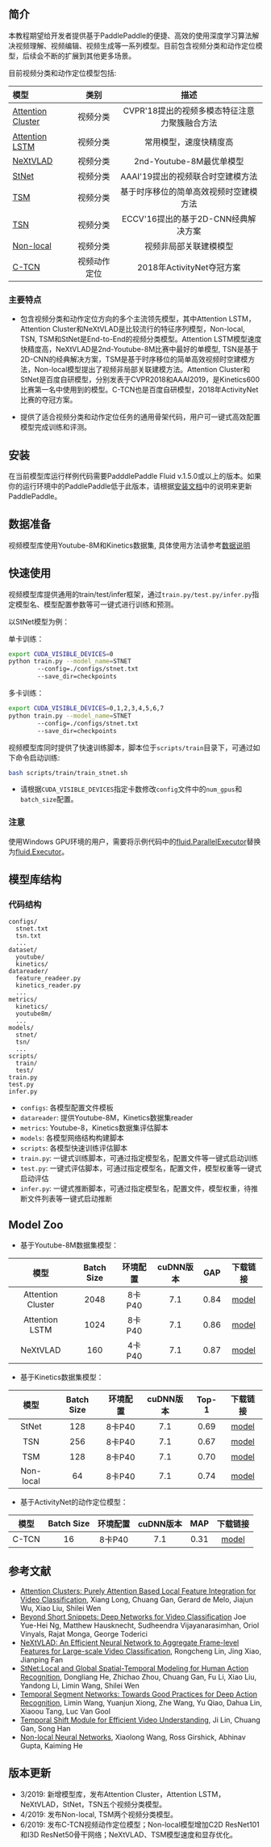 
## 简介
本教程期望给开发者提供基于PaddlePaddle的便捷、高效的使用深度学习算法解决视频理解、视频编辑、视频生成等一系列模型。目前包含视频分类和动作定位模型，后续会不断的扩展到其他更多场景。

目前视频分类和动作定位模型包括:

| 模型 | 类别  | 描述 |
| :--------------- | :--------: | :------------: |
| [Attention Cluster](./models/attention_cluster/README.md) | 视频分类| CVPR'18提出的视频多模态特征注意力聚簇融合方法 |
| [Attention LSTM](./models/attention_lstm/README.md)  | 视频分类| 常用模型，速度快精度高 |
| [NeXtVLAD](./models/nextvlad/README.md)  | 视频分类| 2nd-Youtube-8M最优单模型 |
| [StNet](./models/stnet/README.md)  | 视频分类| AAAI'19提出的视频联合时空建模方法 |
| [TSM](./models/tsm/README.md) | 视频分类| 基于时序移位的简单高效视频时空建模方法 |
| [TSN](./models/tsn/README.md) | 视频分类| ECCV'16提出的基于2D-CNN经典解决方案 |
| [Non-local](./models/nonlocal_model/README.md) | 视频分类| 视频非局部关联建模模型 |
| [C-TCN](./models/ctcn/README.md) | 视频动作定位| 2018年ActivityNet夺冠方案 |

### 主要特点

- 包含视频分类和动作定位方向的多个主流领先模型，其中Attention LSTM，Attention Cluster和NeXtVLAD是比较流行的特征序列模型，Non-local, TSN, TSM和StNet是End-to-End的视频分类模型。Attention LSTM模型速度快精度高，NeXtVLAD是2nd-Youtube-8M比赛中最好的单模型, TSN是基于2D-CNN的经典解决方案，TSM是基于时序移位的简单高效视频时空建模方法，Non-local模型提出了视频非局部关联建模方法。Attention Cluster和StNet是百度自研模型，分别发表于CVPR2018和AAAI2019，是Kinetics600比赛第一名中使用到的模型。C-TCN也是百度自研模型，2018年ActivityNet比赛的夺冠方案。

- 提供了适合视频分类和动作定位任务的通用骨架代码，用户可一键式高效配置模型完成训练和评测。

## 安装

在当前模型库运行样例代码需要PadddlePaddle Fluid v.1.5.0或以上的版本。如果你的运行环境中的PaddlePaddle低于此版本，请根据[安装文档](http://www.paddlepaddle.org/documentation/docs/zh/1.5/beginners_guide/install/index_cn.html)中的说明来更新PaddlePaddle。

## 数据准备

视频模型库使用Youtube-8M和Kinetics数据集, 具体使用方法请参考[数据说明](./dataset/README.md)

## 快速使用

视频模型库提供通用的train/test/infer框架，通过`train.py/test.py/infer.py`指定模型名、模型配置参数等可一键式进行训练和预测。

以StNet模型为例：

单卡训练：

``` bash
export CUDA_VISIBLE_DEVICES=0
python train.py --model_name=STNET
        --config=./configs/stnet.txt
        --save_dir=checkpoints
```

多卡训练：

``` bash
export CUDA_VISIBLE_DEVICES=0,1,2,3,4,5,6,7
python train.py --model_name=STNET
        --config=./configs/stnet.txt
        --save_dir=checkpoints
```

视频模型库同时提供了快速训练脚本，脚本位于`scripts/train`目录下，可通过如下命令启动训练:

``` bash
bash scripts/train/train_stnet.sh
```

- 请根据`CUDA_VISIBLE_DEVICES`指定卡数修改`config`文件中的`num_gpus`和`batch_size`配置。

### 注意

使用Windows GPU环境的用户，需要将示例代码中的[fluid.ParallelExecutor](http://paddlepaddle.org/documentation/docs/zh/1.4/api_cn/fluid_cn.html#parallelexecutor)替换为[fluid.Executor](http://paddlepaddle.org/documentation/docs/zh/1.4/api_cn/fluid_cn.html#executor)。

## 模型库结构

### 代码结构

```
configs/
  stnet.txt
  tsn.txt
  ...
dataset/
  youtube/
  kinetics/
datareader/
  feature_readeer.py
  kinetics_reader.py
  ...
metrics/
  kinetics/
  youtube8m/
  ...
models/
  stnet/
  tsn/
  ...
scripts/
  train/
  test/
train.py
test.py
infer.py
```

- `configs`: 各模型配置文件模板
- `datareader`: 提供Youtube-8M，Kinetics数据集reader
- `metrics`: Youtube-8，Kinetics数据集评估脚本
- `models`: 各模型网络结构构建脚本
- `scripts`: 各模型快速训练评估脚本
- `train.py`: 一键式训练脚本，可通过指定模型名，配置文件等一键式启动训练
- `test.py`: 一键式评估脚本，可通过指定模型名，配置文件，模型权重等一键式启动评估
- `infer.py`: 一键式推断脚本，可通过指定模型名，配置文件，模型权重，待推断文件列表等一键式启动推断

## Model Zoo

- 基于Youtube-8M数据集模型：

| 模型 | Batch Size | 环境配置 | cuDNN版本 | GAP | 下载链接 |
| :-------: | :---: | :---------: | :-----: | :----: | :----------: |
| Attention Cluster | 2048 | 8卡P40 | 7.1 | 0.84 | [model](https://paddlemodels.bj.bcebos.com/video_classification/attention_cluster_youtube8m.tar.gz) |
| Attention LSTM | 1024 | 8卡P40 | 7.1 | 0.86 | [model](https://paddlemodels.bj.bcebos.com/video_classification/attention_lstm_youtube8m.tar.gz) |
| NeXtVLAD | 160 | 4卡P40 | 7.1 | 0.87 | [model](https://paddlemodels.bj.bcebos.com/video_classification/nextvlad_youtube8m.tar.gz) |

- 基于Kinetics数据集模型：

| 模型 | Batch Size | 环境配置 | cuDNN版本 | Top-1 | 下载链接 |
| :-------: | :---: | :---------: | :----: | :----: | :----------: |
| StNet | 128 | 8卡P40 | 7.1 | 0.69 | [model](https://paddlemodels.bj.bcebos.com/video_classification/stnet_kinetics.tar.gz) |
| TSN | 256 | 8卡P40 | 7.1 | 0.67 | [model](https://paddlemodels.bj.bcebos.com/video_classification/tsn_kinetics.tar.gz) |
| TSM | 128 | 8卡P40 | 7.1 | 0.70 | [model](https://paddlemodels.bj.bcebos.com/video_classification/tsm_kinetics.tar.gz) |
| Non-local | 64 | 8卡P40 | 7.1 | 0.74 | [model](https://paddlemodels.bj.bcebos.com/video_classification/nonlocal_kinetics.tar.gz) |

- 基于ActivityNet的动作定位模型：

| 模型 | Batch Size | 环境配置 | cuDNN版本 | MAP | 下载链接 |
| :-------: | :---: | :---------: | :----: | :----: | :----------: |
| C-TCN | 16 | 8卡P40 | 7.1 | 0.31| [model](https://paddlemodels.bj.bcebos.com/video_detection/ctcn.tar.gz) |


## 参考文献

- [Attention Clusters: Purely Attention Based Local Feature Integration for Video Classification](https://arxiv.org/abs/1711.09550), Xiang Long, Chuang Gan, Gerard de Melo, Jiajun Wu, Xiao Liu, Shilei Wen
- [Beyond Short Snippets: Deep Networks for Video Classification](https://arxiv.org/abs/1503.08909) Joe Yue-Hei Ng, Matthew Hausknecht, Sudheendra Vijayanarasimhan, Oriol Vinyals, Rajat Monga, George Toderici
- [NeXtVLAD: An Efficient Neural Network to Aggregate Frame-level Features for Large-scale Video Classification](https://arxiv.org/abs/1811.05014), Rongcheng Lin, Jing Xiao, Jianping Fan
- [StNet:Local and Global Spatial-Temporal Modeling for Human Action Recognition](https://arxiv.org/abs/1811.01549), Dongliang He, Zhichao Zhou, Chuang Gan, Fu Li, Xiao Liu, Yandong Li, Limin Wang, Shilei Wen
- [Temporal Segment Networks: Towards Good Practices for Deep Action Recognition](https://arxiv.org/abs/1608.00859), Limin Wang, Yuanjun Xiong, Zhe Wang, Yu Qiao, Dahua Lin, Xiaoou Tang, Luc Van Gool
- [Temporal Shift Module for Efficient Video Understanding](https://arxiv.org/abs/1811.08383v1), Ji Lin, Chuang Gan, Song Han
- [Non-local Neural Networks](https://arxiv.org/abs/1711.07971v1), Xiaolong Wang, Ross Girshick, Abhinav Gupta, Kaiming He

## 版本更新

- 3/2019: 新增模型库，发布Attention Cluster，Attention LSTM，NeXtVLAD，StNet，TSN五个视频分类模型。
- 4/2019: 发布Non-local, TSM两个视频分类模型。
- 6/2019: 发布C-TCN视频动作定位模型；Non-local模型增加C2D ResNet101和I3D ResNet50骨干网络；NeXtVLAD、TSM模型速度和显存优化。
